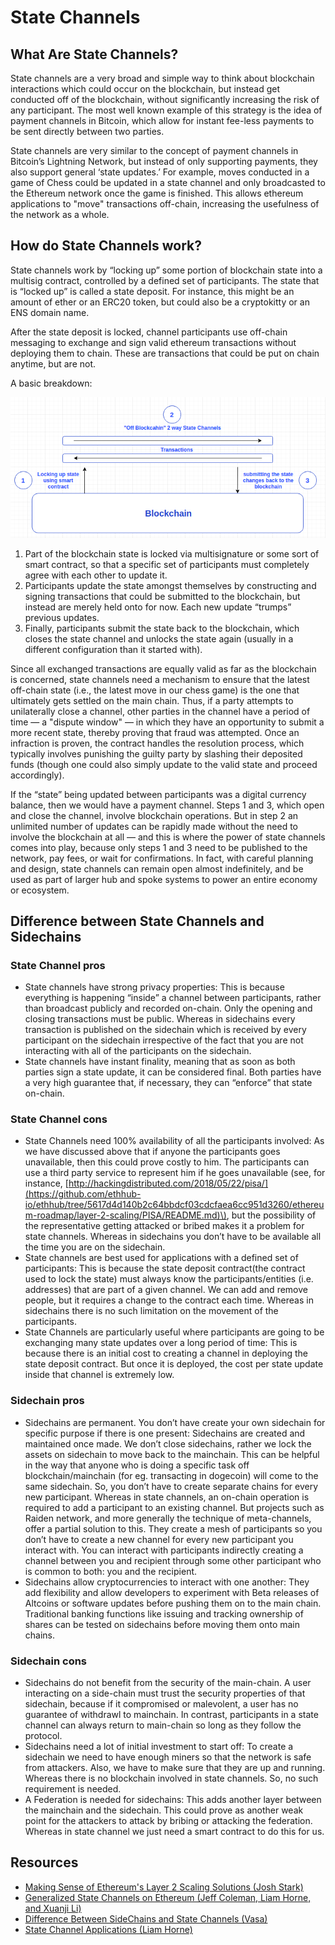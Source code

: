 # State Channels

## What Are State Channels?

State channels are a very broad and simple way to think about blockchain interactions which could occur on the blockchain, but instead get conducted off of the blockchain, without significantly increasing the risk of any participant. The most well known example of this strategy is the idea of payment channels in Bitcoin, which allow for instant fee-less payments to be sent directly between two parties.

State channels are very similar to the concept of payment channels in Bitcoin’s Lightning Network, but instead of only supporting payments, they also support general ‘state updates.’ For example, moves conducted in a game of Chess could be updated in a state channel and only broadcasted to the Ethereum network once the game is finished. This allows ethereum applications to "move" transactions off-chain, increasing the usefulness of the network as a whole.

## How do State Channels work?

State channels work by “locking up” some portion of blockchain state into a multisig contract, controlled by a defined set of participants. The state that is “locked up” is called a state deposit. For instance, this might be an amount of ether or an ERC20 token, but could also be a cryptokitty or an ENS domain name.

After the state deposit is locked, channel participants use off-chain messaging to exchange and sign valid ethereum transactions without deploying them to chain. These are transactions that could be put on chain anytime, but are not.

A basic breakdown:

![](../../.gitbook/assets/state-channels.png)

1. Part of the blockchain state is locked via multisignature or some sort of smart contract, so that a specific set of participants must completely agree with each other to update it.
2. Participants update the state amongst themselves by constructing and signing transactions that could be submitted to the blockchain, but instead are merely held onto for now. Each new update “trumps” previous updates.
3. Finally, participants submit the state back to the blockchain, which closes the state channel and unlocks the state again \(usually in a different configuration than it started with\).

Since all exchanged transactions are equally valid as far as the blockchain is concerned, state channels need a mechanism to ensure that the latest off-chain state \(i.e., the latest move in our chess game\) is the one that ultimately gets settled on the main chain. Thus, if a party attempts to unilaterally close a channel, other parties in the channel have a period of time — a "dispute window" — in which they have an opportunity to submit a more recent state, thereby proving that fraud was attempted. Once an infraction is proven, the contract handles the resolution process, which typically involves punishing the guilty party by slashing their deposited funds \(though one could also simply update to the valid state and proceed accordingly\).

If the “state” being updated between participants was a digital currency balance, then we would have a payment channel. Steps 1 and 3, which open and close the channel, involve blockchain operations. But in step 2 an unlimited number of updates can be rapidly made without the need to involve the blockchain at all — and this is where the power of state channels comes into play, because only steps 1 and 3 need to be published to the network, pay fees, or wait for confirmations. In fact, with careful planning and design, state channels can remain open almost indefinitely, and be used as part of larger hub and spoke systems to power an entire economy or ecosystem.

## Difference between State Channels and Sidechains

### State Channel pros

* State channels have strong privacy properties: This is because everything is happening “inside” a channel between participants, rather than broadcast publicly and recorded on-chain. Only the opening and closing transactions must be public. Whereas in sidechains every transaction is published on the sidechain which is received by every participant on the sidechain irrespective of the fact that you are not interacting with all of the participants on the sidechain.
* State channels have instant finality, meaning that as soon as both parties sign a state update, it can be considered final. Both parties have a very high guarantee that, if necessary, they can “enforce” that state on-chain. 

### State Channel cons

* State Channels need 100% availability of all the participants involved: As we have discussed above that if anyone the participants goes unavailable, then this could prove costly to him. The participants can use a third party service to represent him if he goes unavailable \(see, for instance, [http://hackingdistributed.com/2018/05/22/pisa/](https://github.com/ethhub-io/ethhub/tree/5617d4d140b2c64bbdcf03cdcfaea6cc951d3260/ethereum-roadmap/layer-2-scaling/PISA/README.md)\), but the possibility of the representative getting attacked or bribed makes it a problem for state channels. Whereas in sidechains you don’t have to be available all the time you are on the sidechain.
* State channels are best used for applications with a defined set of participants: This is because the state deposit contract\(the contract used to lock the state\) must always know the participants/entities \(i.e. addresses\) that are part of a given channel. We can add and remove people, but it requires a change to the contract each time. Whereas in sidechains there is no such limitation on the movement of the participants.
* State Channels are particularly useful where participants are going to be exchanging many state updates over a long period of time: This is because there is an initial cost to creating a channel in deploying the state deposit contract. But once it is deployed, the cost per state update inside that channel is extremely low.

### Sidechain pros

* Sidechains are permanent. You don’t have create your own sidechain for specific purpose if there is one present: Sidechains are created and maintained once made. We don’t close sidechains, rather we lock the assets on sidechain to move back to the mainchain. This can be helpful in the way that anyone who is doing a specific task off blockchain/mainchain \(for eg. transacting in dogecoin\) will come to the same sidechain. So, you don’t have to create separate chains for every new participant. Whereas in state channels, an on-chain operation is required to add a participant to an existing channel. But projects such as Raiden network, and more generally the technique of meta-channels, offer a partial solution to this. They create a mesh of participants so you don’t have to create a new channel for every new participant you interact with. You can interact with participants indirectly creating a channel between you and recipient through some other participant who is common to both: you and the recipient.
* Sidechains allow cryptocurrencies to interact with one another: They add flexibility and allow developers to experiment with Beta releases of Altcoins or software updates before pushing them on to the main chain. Traditional banking functions like issuing and tracking ownership of shares can be tested on sidechains before moving them onto main chains.

### Sidechain cons

* Sidechains do not benefit from the security of the main-chain. A user interacting on a side-chain must trust the security properties of that sidechain, because if it compromised or malevolent, a user has no guarantee of withdrawl to mainchain. In contrast, participants in a state channel can always return to main-chain so long as they follow the protocol.
* Sidechains need a lot of initial investment to start off: To create a sidechain we need to have enough miners so that the network is safe from attackers. Also, we have to make sure that they are up and running. Whereas there is no blockchain involved in state channels. So, no such requirement is needed.
* A Federation is needed for sidechains: This adds another layer between the mainchain and the sidechain. This could prove as another weak point for the attackers to attack by bribing or attacking the federation. Whereas in state channel we just need a smart contract to do this for us.

## Resources

* [Making Sense of Ethereum's Layer 2 Scaling Solutions \(Josh Stark\)](https://medium.com/l4-media/making-sense-of-ethereums-layer-2-scaling-solutions-state-channels-plasma-and-truebit-22cb40dcc2f4)
* [Generalized State Channels on Ethereum \(Jeff Coleman, Liam Horne, and Xuanji Li\)](https://www.counterfactual.com/statechannels/)
* [Difference Between SideChains and State Channels \(Vasa\)](https://hackernoon.com/difference-between-sidechains-and-state-channels-2f5dfbd10707)
* [State Channel Applications \(Liam Horne\)](https://medium.com/statechannels/state-channel-applications-1f170e7d542e)

